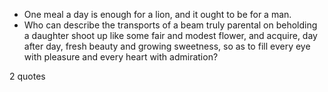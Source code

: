  - One meal a day is enough for a lion, and it ought to be for a man.
 - Who can describe the transports of a beam truly parental on beholding a daughter shoot up like some fair and modest flower, and acquire, day after day, fresh beauty and growing sweetness, so as to fill every eye with pleasure and every heart with admiration?

2 quotes